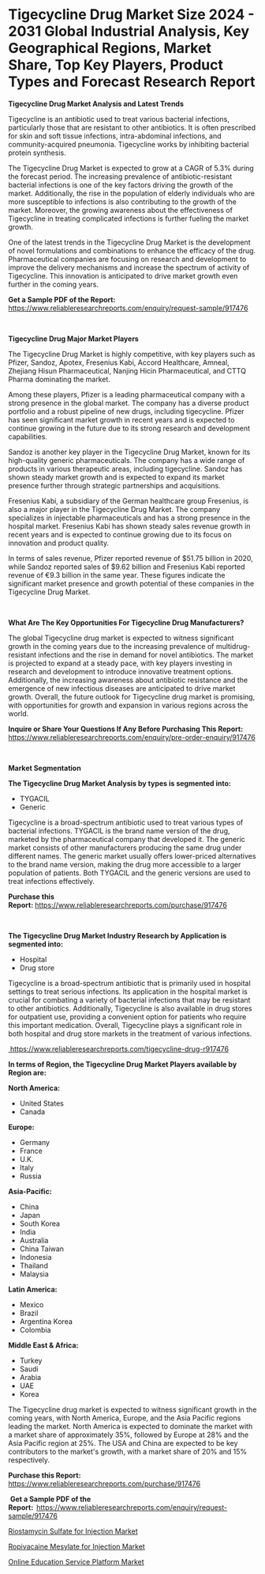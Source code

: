 <p><h1>Tigecycline Drug Market Size 2024 - 2031 Global Industrial Analysis, Key Geographical Regions, Market Share, Top Key Players, Product Types and Forecast Research Report</h1></p><p><strong>Tigecycline Drug Market Analysis and Latest Trends</strong></p>
<p><p>Tigecycline is an antibiotic used to treat various bacterial infections, particularly those that are resistant to other antibiotics. It is often prescribed for skin and soft tissue infections, intra-abdominal infections, and community-acquired pneumonia. Tigecycline works by inhibiting bacterial protein synthesis.</p><p>The Tigecycline Drug Market is expected to grow at a CAGR of 5.3% during the forecast period. The increasing prevalence of antibiotic-resistant bacterial infections is one of the key factors driving the growth of the market. Additionally, the rise in the population of elderly individuals who are more susceptible to infections is also contributing to the growth of the market. Moreover, the growing awareness about the effectiveness of Tigecycline in treating complicated infections is further fueling the market growth.</p><p>One of the latest trends in the Tigecycline Drug Market is the development of novel formulations and combinations to enhance the efficacy of the drug. Pharmaceutical companies are focusing on research and development to improve the delivery mechanisms and increase the spectrum of activity of Tigecycline. This innovation is anticipated to drive market growth even further in the coming years.</p></p>
<p><strong>Get a Sample PDF of the Report:&nbsp;</strong> <a href="https://www.reliableresearchreports.com/enquiry/request-sample/917476">https://www.reliableresearchreports.com/enquiry/request-sample/917476</a></p>
<p>&nbsp;</p>
<p><strong>Tigecycline Drug Major Market Players</strong></p>
<p><p>The Tigecycline Drug Market is highly competitive, with key players such as Pfizer, Sandoz, Apotex, Fresenius Kabi, Accord Healthcare, Amneal, Zhejiang Hisun Pharmaceutical, Nanjing Hicin Pharmaceutical, and CTTQ Pharma dominating the market. </p><p>Among these players, Pfizer is a leading pharmaceutical company with a strong presence in the global market. The company has a diverse product portfolio and a robust pipeline of new drugs, including tigecycline. Pfizer has seen significant market growth in recent years and is expected to continue growing in the future due to its strong research and development capabilities.</p><p>Sandoz is another key player in the Tigecycline Drug Market, known for its high-quality generic pharmaceuticals. The company has a wide range of products in various therapeutic areas, including tigecycline. Sandoz has shown steady market growth and is expected to expand its market presence further through strategic partnerships and acquisitions.</p><p>Fresenius Kabi, a subsidiary of the German healthcare group Fresenius, is also a major player in the Tigecycline Drug Market. The company specializes in injectable pharmaceuticals and has a strong presence in the hospital market. Fresenius Kabi has shown steady sales revenue growth in recent years and is expected to continue growing due to its focus on innovation and product quality.</p><p>In terms of sales revenue, Pfizer reported revenue of $51.75 billion in 2020, while Sandoz reported sales of $9.62 billion and Fresenius Kabi reported revenue of €9.3 billion in the same year. These figures indicate the significant market presence and growth potential of these companies in the Tigecycline Drug Market.</p></p>
<p>&nbsp;</p>
<p><strong>What Are The Key Opportunities For Tigecycline Drug Manufacturers?</strong></p>
<p><p>The global Tigecycline drug market is expected to witness significant growth in the coming years due to the increasing prevalence of multidrug-resistant infections and the rise in demand for novel antibiotics. The market is projected to expand at a steady pace, with key players investing in research and development to introduce innovative treatment options. Additionally, the increasing awareness about antibiotic resistance and the emergence of new infectious diseases are anticipated to drive market growth. Overall, the future outlook for Tigecycline drug market is promising, with opportunities for growth and expansion in various regions across the world.</p></p>
<p><strong>Inquire or Share Your Questions If Any Before Purchasing This Report:</strong> <a href="https://www.reliableresearchreports.com/enquiry/pre-order-enquiry/917476">https://www.reliableresearchreports.com/enquiry/pre-order-enquiry/917476</a></p>
<p>&nbsp;</p>
<p><strong>Market Segmentation</strong></p>
<p><strong>The Tigecycline Drug Market Analysis by types is segmented into:</strong></p>
<p><ul><li>TYGACIL</li><li>Generic</li></ul></p>
<p><p>Tigecycline is a broad-spectrum antibiotic used to treat various types of bacterial infections. TYGACIL is the brand name version of the drug, marketed by the pharmaceutical company that developed it. The generic market consists of other manufacturers producing the same drug under different names. The generic market usually offers lower-priced alternatives to the brand name version, making the drug more accessible to a larger population of patients. Both TYGACIL and the generic versions are used to treat infections effectively.</p></p>
<p><strong>Purchase this Report:&nbsp;</strong><a href="https://www.reliableresearchreports.com/purchase/917476">https://www.reliableresearchreports.com/purchase/917476</a></p>
<p>&nbsp;</p>
<p><strong>The Tigecycline Drug Market Industry Research by Application is segmented into:</strong></p>
<p><ul><li>Hospital</li><li>Drug store</li></ul></p>
<p><p>Tigecycline is a broad-spectrum antibiotic that is primarily used in hospital settings to treat serious infections. Its application in the hospital market is crucial for combating a variety of bacterial infections that may be resistant to other antibiotics. Additionally, Tigecycline is also available in drug stores for outpatient use, providing a convenient option for patients who require this important medication. Overall, Tigecycline plays a significant role in both hospital and drug store markets in the treatment of various infections.</p></p>
<p><a href="https://www.reliableresearchreports.com/tigecycline-drug-r917476">&nbsp;https://www.reliableresearchreports.com/tigecycline-drug-r917476</a></p>
<p><strong>In terms of Region, the Tigecycline Drug Market Players available by Region are:</strong></p>
<p>
    <p> <strong> North America: </strong>
        <ul>
            <li>United States</li>
            <li>Canada</li>
        </ul>
        </p> 
    <p> <strong> Europe: </strong>
        <ul>
            <li>Germany</li>
            <li>France</li>
            <li>U.K.</li>
            <li>Italy</li>
            <li>Russia</li>
        </ul>
        </p> 
    <p> <strong> Asia-Pacific: </strong>
        <ul>
            <li>China</li>
            <li>Japan</li>
            <li>South Korea</li>
            <li>India</li>
            <li>Australia</li>
            <li>China Taiwan</li>
            <li>Indonesia</li>
            <li>Thailand</li>
            <li>Malaysia</li>
        </ul>
        </p> 
    <p> <strong> Latin America: </strong>
        <ul>
            <li>Mexico</li>
            <li>Brazil</li>
            <li>Argentina Korea</li>
            <li>Colombia</li>
        </ul>
        </p> 
    <p> <strong> Middle East & Africa: </strong>
        <ul>
            <li>Turkey</li>
            <li>Saudi</li>
            <li>Arabia</li>
            <li>UAE</li>
            <li>Korea</li>
        </ul>
    </p>
    </p>
<p><p>The Tigecycline drug market is expected to witness significant growth in the coming years, with North America, Europe, and the Asia Pacific regions leading the market. North America is expected to dominate the market with a market share of approximately 35%, followed by Europe at 28% and the Asia Pacific region at 25%. The USA and China are expected to be key contributors to the market's growth, with a market share of 20% and 15% respectively.</p></p>
<p><strong>Purchase this Report: </strong><a href="https://www.reliableresearchreports.com/purchase/917476">https://www.reliableresearchreports.com/purchase/917476</a></p>
<p>&nbsp;<strong>Get a Sample PDF of the Report:&nbsp;&nbsp;</strong><a href="https://www.reliableresearchreports.com/enquiry/request-sample/917476">https://www.reliableresearchreports.com/enquiry/request-sample/917476</a></p>
<p><strong></strong></p>
<p><p><a href="https://www.linkedin.com/pulse/riostamycin-sulfate-injectionnbspmarket-focuses-market-share-ecqxf">Riostamycin Sulfate for Injection Market</a></p><p><a href="https://www.linkedin.com/pulse/ropivacaine-mesylate-injection-market-trends-analysis-forecasted-fxfcf">Ropivacaine Mesylate for Injection Market</a></p><p><a href="https://www.linkedin.com/pulse/decoding-online-education-service-platform-market-metrics-share-v5kkf">Online Education Service Platform Market</a></p></p>